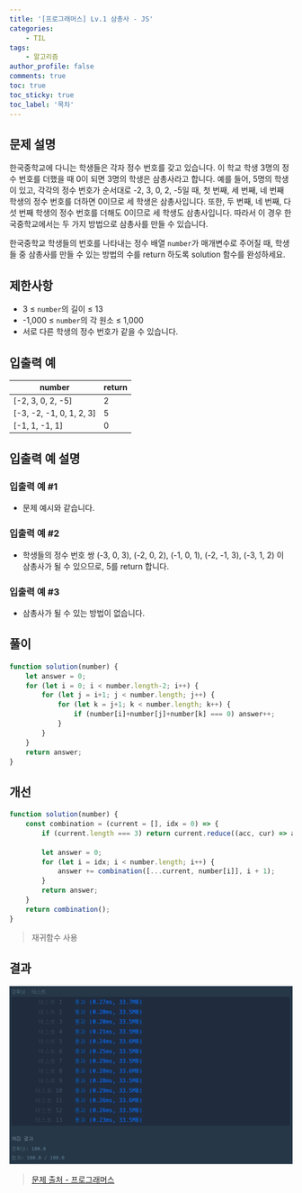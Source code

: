 ```yaml
---
title: '[프로그래머스] Lv.1 삼총사 - JS'
categories:
    - TIL
tags:
    - 알고리즘
author_profile: false
comments: true
toc: true
toc_sticky: true
toc_label: '목차'
---
```


## 문제 설명
한국중학교에 다니는 학생들은 각자 정수 번호를 갖고 있습니다. 이 학교 학생 3명의 정수 번호를 더했을 때 0이 되면 3명의 학생은 삼총사라고 합니다. 예를 들어, 5명의 학생이 있고, 각각의 정수 번호가 순서대로 -2, 3, 0, 2, -5일 때, 첫 번째, 세 번째, 네 번째 학생의 정수 번호를 더하면 0이므로 세 학생은 삼총사입니다. 또한, 두 번째, 네 번째, 다섯 번째 학생의 정수 번호를 더해도 0이므로 세 학생도 삼총사입니다. 따라서 이 경우 한국중학교에서는 두 가지 방법으로 삼총사를 만들 수 있습니다.

한국중학교 학생들의 번호를 나타내는 정수 배열 `number`가 매개변수로 주어질 때, 학생들 중 삼총사를 만들 수 있는 방법의 수를 return 하도록 solution 함수를 완성하세요.

## 제한사항
* 3 ≤ `number`의 길이 ≤ 13
* -1,000 ≤ `number`의 각 원소 ≤ 1,000
* 서로 다른 학생의 정수 번호가 같을 수 있습니다.

## 입출력 예

| number                   | return |
|--------------------------|--------|
| [-2, 3, 0, 2, -5]        | 2      |
| [-3, -2, -1, 0, 1, 2, 3] | 5      |
| [-1, 1, -1, 1]           | 0      |

## 입출력 예 설명
### 입출력 예 #1
* 문제 예시와 같습니다.

### 입출력 예 #2
* 학생들의 정수 번호 쌍 (-3, 0, 3), (-2, 0, 2), (-1, 0, 1), (-2, -1, 3), (-3, 1, 2) 이 삼총사가 될 수 있으므로, 5를 return 합니다.

### 입출력 예 #3
* 삼총사가 될 수 있는 방법이 없습니다.

## 풀이
```javascript
function solution(number) {
    let answer = 0;
    for (let i = 0; i < number.length-2; i++) {
        for (let j = i+1; j < number.length; j++) {
            for (let k = j+1; k < number.length; k++) {
                if (number[i]+number[j]+number[k] === 0) answer++;
            }
        }
    }
    return answer;
}
```

## 개선
```javascript
function solution(number) {
    const combination = (current = [], idx = 0) => {
        if (current.length === 3) return current.reduce((acc, cur) => acc + cur, 0) === 0;
        
        let answer = 0;
        for (let i = idx; i < number.length; i++) {
            answer += combination([...current, number[i]], i + 1);
        }
        return answer;
    }
    return combination();
}
```
> 재귀함수 사용

## 결과
![result](/assets/images/2023/08/31/algorithm-37-result.png)

>[문제 출처 - 프로그래머스](https://school.programmers.co.kr/learn/courses/30/lessons/131705)